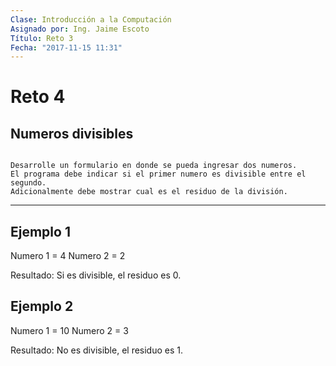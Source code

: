 ```yaml
---
Clase: Introducción a la Computación
Asignado por: Ing. Jaime Escoto
Título: Reto 3
Fecha: "2017-11-15 11:31"
---
```


# Reto 4
## Numeros divisibles
```

Desarrolle un formulario en donde se pueda ingresar dos numeros.
El programa debe indicar si el primer numero es divisible entre el segundo.
Adicionalmente debe mostrar cual es el residuo de la división.

```
****
## Ejemplo 1

Numero 1 = 4
Numero 2 = 2

Resultado: Si es divisible, el residuo es 0.

## Ejemplo 2

Numero 1 = 10
Numero 2 = 3

Resultado: No es divisible, el residuo es 1.
